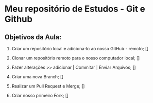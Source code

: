 # Meu repositório de Estudos - Git e Github

## Objetivos da Aula:

1. Criar um repositório local e adiciona-lo ao nosso GitHub - remoto; []

2. Clonar um repositório remoto para o nosso computador local; []

3. Fazer alterações >> adicionar | Commitar | Enviar Arquivos; []

4. Criar uma nova Branch; []

5. Realizar um Pull Request e Merge; []

6. Criar nosso primeiro Fork; []
